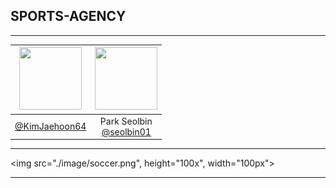 ## SPORTS-AGENCY

---

<div align="center">

|<img src="https://avatars.githubusercontent.com/u/174398545?v=4" width="100" height="100"/>|<img src="https://avatars.githubusercontent.com/u/106576062?v=4" width="100" height="100"/>|
|:-:|:-:|
|[@KimJaehoon64](https://github.com/KimJaehoon64)|Park Seolbin<br/>[@seolbin01](https://github.com/seolbin01)|

</div>

---

<img src="./image/soccer.png", height="100x", width="100px">

--- 
